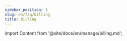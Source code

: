 ```yaml
---
sidebar_position: 1
slug: en/faq/billing
title: Billing
---
```

import Content from '@site/docs/en/manage/billing.md';

<Content />

